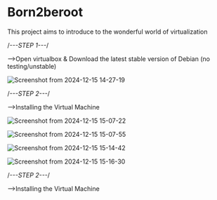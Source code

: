 # Born2beroot
This project aims to introduce to the wonderful world of virtualization

/*---STEP 1---*/

-->Open virtualbox & Download the latest stable version of Debian (no testing/unstable)

![Screenshot from 2024-12-15 14-27-19](https://github.com/user-attachments/assets/2ffcbf7f-9c8c-4c0c-82c5-0f7dee1a1898)



/*---STEP 2---*/

-->Installing the Virtual Machine

![Screenshot from 2024-12-15 15-07-22](https://github.com/user-attachments/assets/6a8e32c6-4eaf-4abf-b49c-47165a25ca76)


![Screenshot from 2024-12-15 15-07-55](https://github.com/user-attachments/assets/2d515040-f7bb-48f3-8b2c-41a95d6952eb)


![Screenshot from 2024-12-15 15-14-42](https://github.com/user-attachments/assets/94e08eaf-7788-4791-966c-12e1f6f81b45)


![Screenshot from 2024-12-15 15-16-30](https://github.com/user-attachments/assets/28d655ad-4182-4a0f-8f31-5dcb416fcc9c)



/*---STEP 2---*/

-->Installing the Virtual Machine

